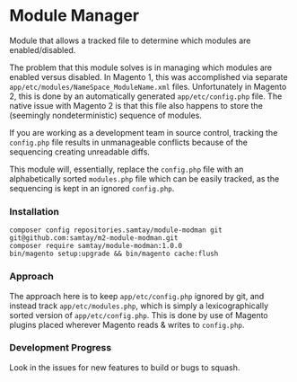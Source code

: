 # Module Manager
Module that allows a tracked file to determine which modules are enabled/disabled.

The problem that this module solves is in managing which modules are enabled versus disabled. In Magento 1, this
was accomplished via separate `app/etc/modules/NameSpace_ModuleName.xml` files. Unfortunately in Magento 2, this is done
by an automatically generated `app/etc/config.php` file. The native issue with Magento 2 is that this file also happens
to store the (seemingly nondeterministic) sequence of modules.

If you are working as a development team in source control, tracking the `config.php` file results in unmanageable
conflicts because of the sequencing creating unreadable diffs.

This module will, essentially, replace the `config.php` file with an alphabetically sorted `modules.php` file which
can be easily tracked, as the sequencing is kept in an ignored `config.php`.

### Installation
```
composer config repositories.samtay/module-modman git git@github.com:samtay/m2-module-modman.git
composer require samtay/module-modman:1.0.0
bin/magento setup:upgrade && bin/magento cache:flush
```

### Approach
The approach here is to keep `app/etc/config.php` ignored by git, and instead track `app/etc/modules.php`, which is
simply a lexicographically sorted version of `app/etc/config.php`. This is done by use of Magento plugins placed
wherever Magento reads & writes to `config.php`.

### Development Progress
Look in the issues for new features to build or bugs to squash.
